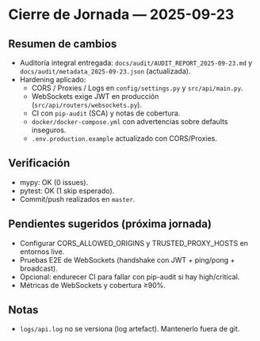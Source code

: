 # Cierre de Jornada — 2025-09-23

## Resumen de cambios
- Auditoría integral entregada: `docs/audit/AUDIT_REPORT_2025-09-23.md` y `docs/audit/metadata_2025-09-23.json` (actualizada).
- Hardening aplicado:
  - CORS / Proxies / Logs en `config/settings.py` y `src/api/main.py`.
  - WebSockets exige JWT en producción (`src/api/routers/websockets.py`).
  - CI con `pip-audit` (SCA) y notas de cobertura.
  - `docker/docker-compose.yml` con advertencias sobre defaults inseguros.
  - `.env.production.example` actualizado con CORS/Proxies.

## Verificación
- mypy: OK (0 issues).
- pytest: OK (1 skip esperado).
- Commit/push realizados en `master`.

## Pendientes sugeridos (próxima jornada)
- Configurar CORS_ALLOWED_ORIGINS y TRUSTED_PROXY_HOSTS en entornos live.
- Pruebas E2E de WebSockets (handshake con JWT + ping/pong + broadcast).
- Opcional: endurecer CI para fallar con pip-audit si hay high/critical.
- Métricas de WebSockets y cobertura ≥90%.

## Notas
- `logs/api.log` no se versiona (log artefact). Mantenerlo fuera de git.
